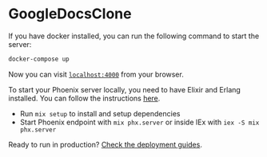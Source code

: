 # GoogleDocsClone

If you have docker installed, you can run the following command to start the server:

```bash
docker-compose up
```

Now you can visit [`localhost:4000`](http://localhost:4000) from your browser.

To start your Phoenix server locally, you need to have Elixir and Erlang installed. You can follow the instructions [here](https://elixir-lang.org/install.html).

- Run `mix setup` to install and setup dependencies
- Start Phoenix endpoint with `mix phx.server` or inside IEx with `iex -S mix phx.server`

Ready to run in production? [Check the deployment guides](https://hexdocs.pm/phoenix/deployment.html).
